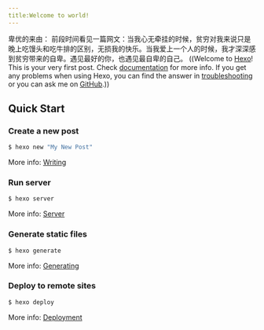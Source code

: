 ```yaml
---
title:Welcome to world!
---
```

卑优的来由：
前段时间看见一篇网文：当我心无牵挂的时候，贫穷对我来说只是晚上吃馒头和吃牛排的区别，无损我的快乐。当我爱上一个人的时候，我才深深感到贫穷带来的自卑。遇见最好的你，也遇见最自卑的自己。
((Welcome to [Hexo](https://hexo.io/)! This is your very first post. Check [documentation](https://hexo.io/docs/) for more info. If you get any problems when using Hexo, you can find the answer in [troubleshooting](https://hexo.io/docs/troubleshooting.html) or you can ask me on [GitHub](https://github.com/hexojs/hexo/issues).))

## Quick Start

### Create a new post

``` bash
$ hexo new "My New Post"
```

More info: [Writing](https://hexo.io/docs/writing.html)

### Run server

``` bash
$ hexo server
```

More info: [Server](https://hexo.io/docs/server.html)

### Generate static files

``` bash
$ hexo generate
```

More info: [Generating](https://hexo.io/docs/generating.html)

### Deploy to remote sites

``` bash
$ hexo deploy
```

More info: [Deployment](https://hexo.io/docs/one-command-deployment.html)
